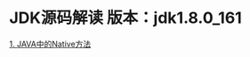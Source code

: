 # JDK源码解读  版本：jdk1.8.0_161
[1. JAVA中的Native方法](https://github.com/lk6678979/jdk-sourcea-code/blob/master/Native%E6%96%B9%E6%B3%95%E4%BB%8B%E7%BB%8D.md)  
